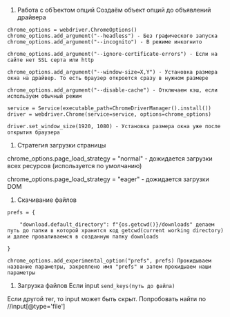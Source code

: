 1. Работа с обЪектом опций
Создаём объект опций до объявлений драйвера

```
chrome_options = webdriver.ChromeOptions()
chrome_options.add_argument("--headless") - Без графического запуска
chrome_options.add_argument("--incognito") - В режиме инкогнито

chrome_options.add_argument("--ignore-certificate-errors") - Если на сайте нет SSL серта или http

chrome_options.add_argument("--window-size=X,Y") - Установка размера окна на драйвер. То есть браузер откроется сразу в нужном размере

chrome_options.add_argument("--disable-cache") - Отключаем кэш, если используем обычный режим

service = Service(executable_path=ChromeDriverManager().install())
driver = webdriver.Chrome(service=service, options=chrome_options)

driver.set_window_size(1920, 1080) - Установка размера окна уже после открытия браузера

```

1. Стратегия загрузки страницы

chrome_options.page_load_strategy = "normal" - дожидается загрузки всех ресурсов (используется по умолчанию)

chrome_options.page_load_strategy = "eager" - дожидается загрузки DOM
1. Скачивание файлов

```
prefs = {

    "download.default_directory": f"{os.getcwd()}/downloads" делаем путь до папки в которой хранится код getcwd(current working directory) и далее проваливаемся в созданную папку downloads

}

chrome_options.add_experimental_option("prefs", prefs) Прокидываем название параметры, закреплено имя "prefs" и затем прокидыаем наши параметры

```

1. Загрузка файлов
Если input
`send_keys(путь до файла)`

Если другой тег, то input может быть скрыт. Попробовать найти по //input[@type='file']
